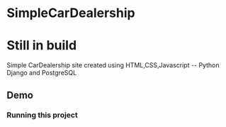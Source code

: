 # SimpleCarDealership

# Still in build

Simple CarDealership site created using HTML,CSS,Javascript -- Python Django and PostgreSQL

## Demo

### Running this project
